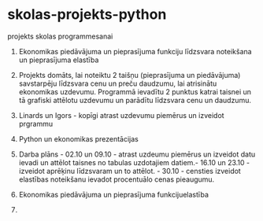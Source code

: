 # skolas-projekts-python
projekts skolas programmesanai
1) Ekonomikas piedāvājuma un pieprasījuma funkciju līdzsvara noteikšana un pieprasījuma elastība
2) Projekts domāts, lai noteiktu 2 taišņu (pieprasījuma un piedāvājuma) savstarpēju līdzsvara cenu un preču daudzumu, lai atrisinātu ekonomikas uzdevumu. Programmā ievadītu 2 punktus katrai taisnei un tā grafiski attēlotu uzdevumu un parādītu līdzsvara cenu un daudzumu.
3) Linards un Igors - kopīgi atrast uzdevumu piemērus un izveidot prgrammu
4) Python un ekonomikas prezentācijas
5) Darba plāns - 02.10 un 09.10 - atrast uzdeumu piemērus un izveidot datu ievadi un attēlot taisnes no tabulas uzdotajiem datiem.- 16.10 un 23.10 - izveidot aprēķinu līdzsvaram un to attēlot. - 30.10 - censties izveidot elastības noteikšanu ievadot procentuālo cenas pieaugumu.

1) Ekonomikas piedāvājuma un pieprasījuma funkcijuelastība
2)